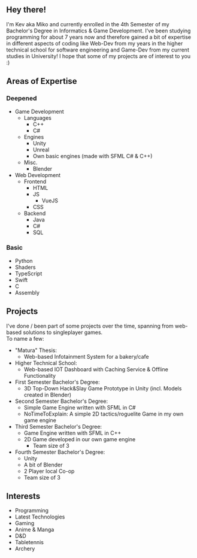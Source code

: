 ## Hey there!

I'm Kev aka Miko and currently enrolled in the 4th Semester of my Bachelor's Degree in Informatics & Game Development.
I've been studying programming for about 7 years now and therefore gained a bit of expertise in different aspects of coding like Web-Dev from my years in the higher technical school for software engineering and Game-Dev from my current studies in University! I hope that some of my projects are of interest to you :)

## Areas of Expertise

### Deepened
- Game Development
  - Languages
    - C++
    - C#
  - Engines
    - Unity
    - Unreal
    - Own basic engines (made with SFML C# & C++)
  - Misc.
    - Blender
- Web Development
  - Frontend
    - HTML
    - JS
      - VueJS
    - CSS
  - Backend
    - Java
    - C#
    - SQL

### Basic
- Python
- Shaders
- TypeScript
- Swift
- C
- Assembly

## Projects

I've done / been part of some projects over the time, spanning from web-based solutions to singleplayer games. </br>
To name a few:
- "Matura" Thesis:
  - Web-based Infotainment System for a bakery/cafe
- Higher Technical School:
  - Web-based IOT Dashboard with Caching Service & Offline Functionality
- First Semester Bachelor's Degree:
  - 3D Top-Down Hack&Slay Game Prototype in Unity (incl. Models created in Blender)
- Second Semester Bachelor's Degree:
  - Simple Game Engine written with SFML in C#
  - NoTimeToExplain: A simple 2D tactics/roguelite Game in my own game engine
- Third Semester Bachelor's Degree:
  - Game Engine written with SFML in C++
  - 2D Game developed in our own game engine
    - Team size of 3
- Fourth Semester Bachelor's Degree:
  - Unity
  - A bit of Blender
  - 2 Player local Co-op
  - Team size of 3
## Interests

- Programming
- Latest Technologies
- Gaming
- Anime & Manga
- D&D
- Tabletennis
- Archery
